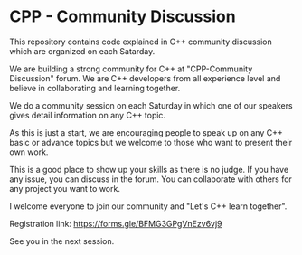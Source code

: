 # CPP - Community Discussion

This repository contains code explained in C++ community discussion which are organized on each Satarday.

We are building a strong community for C++ at "CPP-Community Discussion" forum. We are C++ developers from all experience level and believe in collaborating and learning together.

We do a community session on each Saturday in which one of our speakers gives detail information on any C++ topic.

As this is just a start, we are encouraging people to speak up on any C++ basic or advance topics but we welcome to those who want to present their own work.

This is a good place to show up your skills as there is no judge. If you have any issue, you can discuss in the forum. You can collaborate with others for any project you want to work.

I welcome everyone to join our community and
"Let's C++ learn together".

Registration link: https://forms.gle/BFMG3GPgVnEzv6vj9

See you in the next session.
